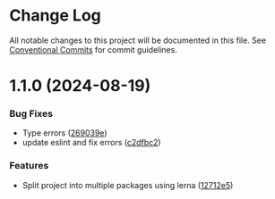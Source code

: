 # Change Log

All notable changes to this project will be documented in this file.
See [Conventional Commits](https://conventionalcommits.org) for commit guidelines.

# 1.1.0 (2024-08-19)


### Bug Fixes

* Type errors ([269039e](https://github.com/PeculiarVentures/attestation/commit/269039e4179335c0c2bc0d60643ad5e72b31efd1))
* update eslint and fix errors ([c2dfbc2](https://github.com/PeculiarVentures/attestation/commit/c2dfbc2e4b9369e034d51acc71ab6999bf532f4a))


### Features

* Split project into multiple packages using lerna ([12712e5](https://github.com/PeculiarVentures/attestation/commit/12712e5613adaa084268819ea320518be67182d7))

